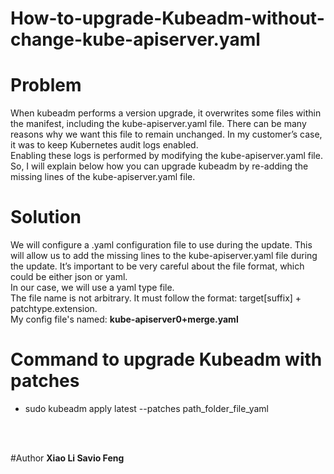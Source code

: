 # How-to-upgrade-Kubeadm-without-change-kube-apiserver.yaml

# Problem
When kubeadm performs a version upgrade, it overwrites some files within the manifest, including the kube-apiserver.yaml file. There can be many reasons why we want this file to remain unchanged. In my customer’s case, it was to keep Kubernetes audit logs enabled. <br>
Enabling these logs is performed by modifying the kube-apiserver.yaml file. So, I will explain below how you can upgrade kubeadm by re-adding the missing lines of the kube-apiserver.yaml file. 
# Solution
We will configure a .yaml configuration file to use during the update. This will allow us to add the missing lines to the kube-apiserver.yaml file during the update. It’s important to be very careful about the file format, which could be either json or yaml.  <br>
In our case, we will use a yaml type file.  <br>
The file name is not arbitrary. It must follow the format: target[suffix] + patchtype.extension.  <br>
My config file's named: **kube-apiserver0+merge.yaml**

# Command to upgrade Kubeadm with patches 
 - sudo kubeadm apply latest --patches path_folder_file_yaml

<br> <br>


#Author
<b>Xiao Li Savio Feng</b>
